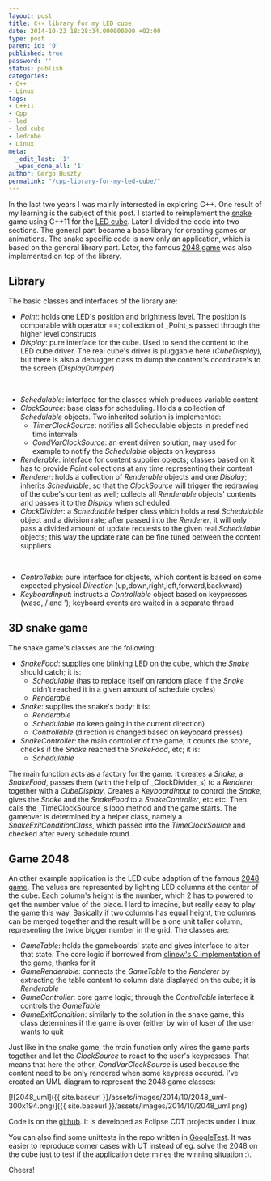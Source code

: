 ```yaml
---
layout: post
title: C++ library for my LED cube
date: 2014-10-23 18:28:34.000000000 +02:00
type: post
parent_id: '0'
published: true
password: ''
status: publish
categories:
- C++
- Linux
tags:
- C++11
- Cpp
- led
- led-cube
- ledcube
- Linux
meta:
  _edit_last: '1'
  _wpas_done_all: '1'
author: Gergo Huszty
permalink: "/cpp-library-for-my-led-cube/"
---
```

In the last two years I was mainly interrested in exploring C++. One result of my learning is the subject of this post. I started to reimplement the [snake](https://libesz.digitaltrip.hu/3d-snake-ledcube/) game using C++11 for the [LED cube](https://libesz.digitaltrip.hu/ledcube/). Later I divided the code into two sections. The general part became a base library for creating games or animations. The snake specific code is now only an application, which is based on the general library part. Later, the famous [2048 game](http://gabrielecirulli.github.io/2048/) was also implemented on top of the library.

<!--more-->

## Library

The basic classes and interfaces of the library are:

- _Point_: holds one LED's position and brightness level. The position is comparable with operator ==; collection of _Point_s passed through the higher level constructs
- _Display_: pure interface for the cube. Used to send the content to the LED cube driver. The real cube's driver is pluggable here (_CubeDisplay_), but there is also a debugger class to dump the content's coordinate's to the screen (_DisplayDumper_)

&nbsp;

- _Schedulable_: interface for the classes which produces variable content
- _ClockSource_: base class for scheduling. Holds a collection of _Schedulable_ objects. Two inherited solution is implemented:
  - _TimerClockSource_: notifies all Schedulable objects in predefined time intervals
  - _CondVarClockSource_: an event driven solution, may used for example to notify the _Schedulable_ objects on keypress
- _Renderable_: interface for content supplier objects; classes based on it has to provide _Point_ collections at any time representing their content
- _Renderer_: holds a collection of _Renderable_ objects and one _Display_; inherits _Schedulable_, so that the _ClockSource_ will trigger the redrawing of the cube's content as well; collects all _Renderable_ objects' contents and passes it to the _Display_ when scheduled
- _ClockDivider_: a _Schedulable_ helper class which holds a real _Schedulable_ object and a division rate; after passed into the _Renderer_, it will only pass a divided amount of update requests to the given real _Schedulable_ objects; this way the update rate can be fine tuned between the content suppliers

&nbsp;

- _Controllable_: pure interface for objects, which content is based on some expected physical _Direction_ (up,down,right,left,forward,backward)
- _KeyboardInput_: instructs a _Controllable_ object based on keypresses (wasd, / and '); keyboard events are waited in a separate thread

## 3D snake game

The snake game's classes are the following:

- _SnakeFood_: supplies one blinking LED on the cube, which the _Snake_ should catch; it is:
  - _Schedulable_ (has to replace itself on random place if the _Snake_ didn't reached it in a given amount of schedule cycles)
  - _Renderable_
- _Snake_: supplies the snake's body; it is:
  - _Renderable_
  - _Schedulable_ (to keep going in the current direction)
  - _Controllable_ (direction is changed based on keyboard presses)
- _SnakeController_: the main controller of the game; it counts the score, checks if the _Snake_ reached the _SnakeFood_, etc; it is:
  - _Schedulable_

The main function acts as a factory for the game. It creates a _Snake_, a _SnakeFood_, passes them (with the help of _ClockDivider_s) to a _Renderer_ together with a _CubeDisplay_. Creates a _KeyboardInput_ to control the _Snake_, gives the _Snake_ and the _SnakeFood_ to a _SnakeController_, etc etc. Then calls the _TimeClockSource_s loop method and the game starts. The gameover is determined by a helper class, namely a _SnakeExitConditionClass_, which passed into the _TimeClockSource_ and checked after every schedule round.

## Game 2048

An other example application is the LED cube adaption of the famous [2048 game](http://gabrielecirulli.github.io/2048/). The values are represented by lighting LED columns at the center of the cube. Each column's height is the number, which 2 has to powered to get the number value of the place. Hard to imagine, but really easy to play the game this way. Basically if two columns has equal height, the columns can be merged together and the result will be a one unit taller column, representing the twice bigger number in the grid. The classes are:

- _GameTable_: holds the gameboards' state and gives interface to alter that state. The core logic if borrowed from [clinew's C implementation of](https://github.com/clinew/2048/) the game, thanks for it
- _GameRenderable_: connects the _GameTable_ to the _Renderer_ by extracting the table content to column data displayed on the cube; it is _Renderable_
- _GameController_: core game logic; through the _Controllable_ interface it controls the _GameTable_
- _GameExitCondition_: similarly to the solution in the snake game, this class determines if the game is over (either by win of lose) of the user wants to quit

Just like in the snake game, the main function only wires the game parts together and let the _ClockSource_ to react to the user's keypresses. That means that here the other, _CondVarClockSource_ is used because the content need to be only rendered when some keypress occured. I've created an UML diagram to represent the 2048 game classes:

[![2048_uml]({{ site.baseurl }}/assets/images/2014/10/2048_uml-300x194.png)]({{ site.baseurl }}/assets/images/2014/10/2048_uml.png)

Code is on the [github](https://github.com/libesz/FadeCube_cpp). It is developed as Eclipse CDT projects under Linux.

You can also find some unittests in the repo written in [GoogleTest](https://code.google.com/p/googletest/). It was easier to reproduce corner cases with UT instead of eg. solve the 2048 on the cube just to test if the application determines the winning situation :).

Cheers!

&nbsp;

